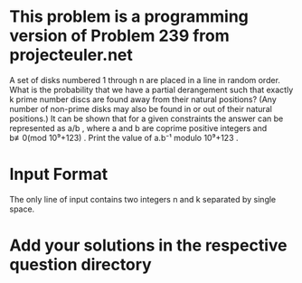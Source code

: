 # This problem is a programming version of Problem 239 from projecteuler.net

A set of disks numbered 1 through n are placed in a line in random order.
What is the probability that we have a partial derangement such that exactly k prime number discs are found away from their natural positions? 
(Any number of non-prime disks may also be found in or out of their natural positions.)
It can be shown that for a given constraints the answer can be represented as a/b , where a and b are coprime positive integers and b≢0(mod 10⁹+123) .
Print the value of a.b⁻¹ modulo 10⁹+123 .

# Input Format
The only line of input contains two integers n and k  separated by single space.

# Add your solutions in the respective question directory 
